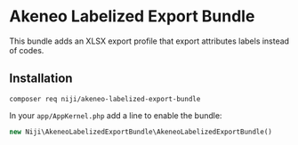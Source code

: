 # Akeneo Labelized Export Bundle

This bundle adds an XLSX export profile that export attributes labels instead of codes.

## Installation

`composer req niji/akeneo-labelized-export-bundle`

In your `app/AppKernel.php` add a line to enable the bundle:

```php
new Niji\AkeneoLabelizedExportBundle\AkeneoLabelizedExportBundle()
```